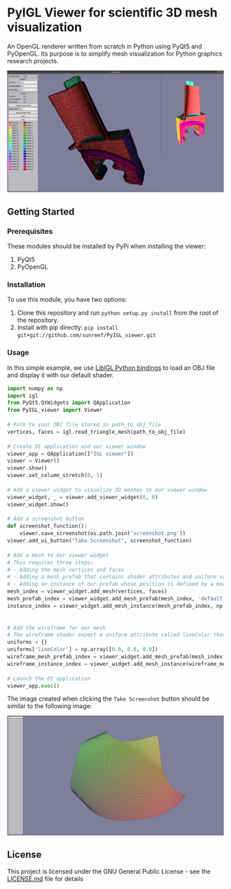 # PyIGL Viewer for scientific 3D mesh visualization

An OpenGL renderer written from scratch in Python using PyQt5 and PyOpenGL.
Its purpose is to simplify mesh visualization for Python graphics research projects.

![Viewer screenshot](images/viewer_screenshot.png)

## Getting Started

### Prerequisites

These modules should be installed by PyPi when installing the viewer:
1. PyQt5
2. PyOpenGL

### Installation

To use this module, you have two options:

1. Clone this repository and run `python setup.py install` from the root of the repository.
2. Install with pip directly: `pip install git+git://github.com/sunreef/PyIGL_viewer.git`

### Usage

In this simple example, we use [LibIGL Python bindings](https://github.com/libigl/libigl-python-bindings) to load an OBJ file and display it with our default shader.

```python
import numpy as np
import igl
from PyQt5.QtWidgets import QApplication
from PyIGL_viewer import Viewer

# Path to your OBJ file stored in path_to_obj_file 
vertices, faces = igl.read_triangle_mesh(path_to_obj_file)

# Create Qt application and our viewer window
viewer_app = QApplication(["IGL viewer"])
viewer = Viewer()
viewer.show()
viewer.set_column_stretch(0, 1)

# Add a viewer widget to visualize 3D meshes to our viewer window
viewer_widget, _ = viewer.add_viewer_widget(0, 0)
viewer_widget.show()

# Add a screenshot button
def screenshot_function():
    viewer.save_screenshot(os.path.join('screenshot.png'))
viewer.add_ui_button("Take Screenshot", screenshot_function)

# Add a mesh to our viewer widget
# This requires three steps:
# - Adding the mesh vertices and faces
# - Adding a mesh prefab that contains shader attributes and uniform values
# - Adding an instance of our prefab whose position is defined by a model matrix
mesh_index = viewer_widget.add_mesh(vertices, faces)
mesh_prefab_index = viewer_widget.add_mesh_prefab(mesh_index, 'default')
instance_index = viewer_widget.add_mesh_instance(mesh_prefab_index, np.eye(4, dtype='f'))


# Add the wireframe for our mesh 
# The wireframe shader expect a uniform attribute called lineColor that specifies the color of the wireframe lines.
uniforms = {}
uniforms['lineColor'] = np.array([0.0, 0.0, 0.0])
wireframe_mesh_prefab_index = viewer_widget.add_mesh_prefab(mesh_index, 'wireframe', fill=False)
wireframe_instance_index = viewer_widget.add_mesh_instance(wireframe_mesh_prefab_index, np.eye(4, dtype='f'))

# Launch the Qt application
viewer_app.exec()
```

The image created when clicking the `Take Screenshot` button should be similar to the following image:

![Curved corners screenshot](images/curved_corners_screenshot.png)


## License

This project is licensed under the GNU General Public License - see the [LICENSE.md](LICENSE.md) file for details

